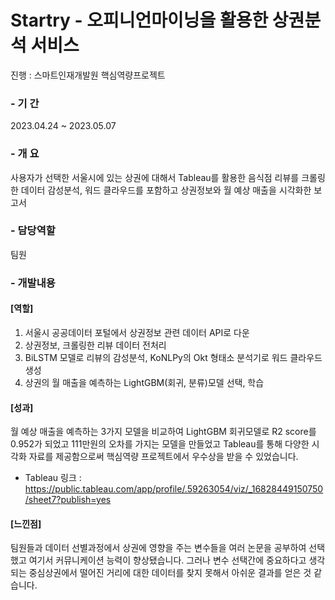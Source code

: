 # Startry - 오피니언마이닝을 활용한 상권분석 서비스
진행 : 스마트인재개발원 핵심역량프로젝트

### - 기   간
2023.04.24 ~ 2023.05.07

### - 개   요
사용자가 선택한 서울시에 있는 상권에 대해서 Tableau를 활용한 음식점 리뷰를 크롤링한 데이터 감성분석, 워드 클라우드를 포함하고 상권정보와 월 예상 매출을 시각화한 보고서

### - 담당역할
팀원

### - 개발내용
#### [역할]
1. 서울시 공공데이터 포털에서 상권정보 관련 데이터 API로 다운
2. 상권정보, 크롤링한 리뷰 데이터 전처리
3. BiLSTM 모델로 리뷰의 감성분석, KoNLPy의 Okt 형태소 분석기로 워드 클라우드 생성
4. 상권의 월 매출을 예측하는 LightGBM(회귀, 분류)모델 선택, 학습

#### [성과]
 월 예상 매출을 예측하는 3가지 모델을 비교하여 LightGBM 회귀모델로 R2 score를 0.952가 되었고 111만원의 오차를 가지는 모델을 만들었고 Tableau를 통해 다양한 시각화 자료를 제공함으로써 핵심역량 프로젝트에서 우수상을 받을 수 있었습니다.
 * Tableau 링크 : https://public.tableau.com/app/profile/.59263054/viz/_16828449150750/sheet7?publish=yes

#### [느낀점]
 팀원들과 데이터 선별과정에서 상권에 영향을 주는 변수들을 여러 논문을 공부하여 선택했고 여기서 커뮤니케이션 능력이 향상됐습니다. 그러나 변수 선택간에 중요하다고 생각되는 중심상권에서 떨어진 거리에 대한 데이터를 찾지 못해서 아쉬운 결과를 얻은 것 같습니다. 
